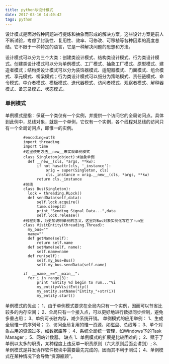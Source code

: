 ```yaml
---
title: python与设计模式
date: 2017-03-16 14:40:42
tags: python
---
```

设计模式是面对各种问题进行提炼和抽象而形成的解决方案。这些设计方案是前人不断试验，考虑了封装性、复用性、效率、可修改、可移植等各种因素的高度总结。它不限于一种特定的语言，它是一种解决问题的思想和方法。

设计模式可以分为三个大类：创建类设计模式、结构类设计模式、行为类设计模式。创建类设计模式可以分为单例模式、工厂模式、抽象工厂模式、原型模式、建造者模式；结构类设计模式可以分为装饰器模式、适配器模式、门面模式、组合模式、享元模式、桥梁模式；行为类设计模式可以细分为策略模式、责任链模式、命令模式、中介者模式、模板模式、迭代器模式、访问者模式、观察者模式、解释器模式、备忘录模式、状态模式。
<!--more-->
### 单例模式
单例模式是指：保证一个类仅有一个实例，并提供一个访问它的全局访问点。具体到此例中，总线对象，就是一个单例，它仅有一个实例，各个线程对总线的访问只有一个全局访问点，即惟一的实例。
```
        #encoding=utf8
        import threading
        import time
        #这里使用方法__new__来实现单例模式
        class Singleton(object):#抽象单例
          def __new__(cls, *args, **kw):
              if not hasattr(cls, '_instance'):
                  orig = super(Singleton, cls)
                  cls._instance = orig.__new__(cls, *args, **kw)
              return cls._instance
        #总线
        class Bus(Singleton):
          lock = threading.RLock()
          def sendData(self,data):
              self.lock.acquire()
              time.sleep(3)
              print "Sending Signal Data...",data
              self.lock.release()
        #线程对象，为更加说明单例的含义，这里将Bus对象实例化写在了run里
        class VisitEntity(threading.Thread):
          my_bus=""
          name=""
          def getName(self):
              return self.name
          def setName(self, name):
              self.name=name
          def run(self):
              self.my_bus=Bus()
              self.my_bus.sendData(self.name)

        if  __name__=="__main__":
          for i in range(3):
              print "Entity %d begin to run..."%i
              my_entity=VisitEntity()
              my_entity.setName("Entity_"+str(i))
              my_entity.start()
```

单例模式的优点：
1、由于单例模式要求在全局内只有一个实例，因而可以节省比较多的内存空间；
2、全局只有一个接入点，可以更好地进行数据同步控制，避免多重占用；
3、单例可长驻内存，减少系统开销。
单例模式的应用举例：
1、生成全局惟一的序列号；
2、访问全局复用的惟一资源，如磁盘、总线等；
3、单个对象占用的资源过多，如数据库等；
4、系统全局统一管理，如Windows下的Task Manager；
5、网站计数器。
缺点
1、单例模式的扩展是比较困难的；
2、赋于了单例以太多的职责，某种程度上违反单一职责原则（六大原则后面会讲到）;
3、单例模式是并发协作软件模块中需要最先完成的，因而其不利于测试；
4、单例模式在某种情况下会导致“资源瓶颈”。
